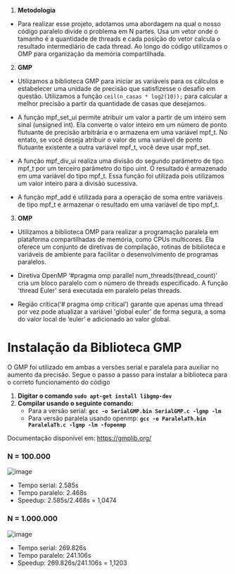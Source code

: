 1. **Metodologia** 
- Para realizar esse projeto, adotamos uma abordagem na qual o nosso código paralelo divide o problema em N partes. Usa um vetor onde o tamanho é a quantidade de threads e cada posição do vetor calcula o resultado intermediário de cada thread. Ao longo do código utilizamos o OMP para organização da memória compartilhada.

2. **GMP** 
- Utilizamos a biblioteca GMP para iniciar as variáveis para os cálculos e estabelecer uma unidade de precisão que satisfizesse o desafio em questão.
Utilizamos a função `ceil(n_casas * log2(10));` para calcular a melhor precisão a partir da quantidade de casas que desejamos.

- A função mpf_set_ui permite atribuir um valor a partir de um inteiro sem sinal (unsigned int). Ela converte o valor inteiro em um número de ponto flutuante de precisão arbitrária e o armazena em uma variável mpf_t. No entato, se você deseja atribuir o valor de uma variável de ponto flutuante existente a outra variável mpf_t, você deve usar mpf_set.

- A função mpf_div_ui realiza uma divisão do segundo parâmetro de tipo mpf_t por um terceiro parâmetro do tipo uint. O resultado é armazenado em uma variável do tipo mpf_t. Essa função foi utilizada pois utilizamos um valor inteiro para a divisão sucessiva.

- A função mpf_add é utilizada para a operação de soma entre variáveis de tipo mpf_t e armazenar o resultado em uma variável de tipo mpf_t.

3. **OMP** 
- Utilizamos a biblioteca OMP para realizar a programação paralela em plataforma compartilhadas de memória, como CPUs multicores. Ela oferece um conjunto de diretivas de compilação, rotinas de biblioteca e variáveis de ambiente para facilitar o desenvolvimento de programas paralelos.

- Diretiva OpenMP ‘#pragma omp parallel num_threads(thread_count)’ cria um bloco paralelo com o número de threads especificado. A função 'thread Euler' será executada em paralelo pelas threads.

- Região crítica(‘# pragma omp critical’) garante que apenas uma thread por vez pode atualizar a variável 'global euler' de forma segura, a soma do valor local de ‘euler’ e adicionado ao valor global.

# Instalação da Biblioteca GMP

O GMP foi utilizado em ambas a versões serial e paralela para auxiliar no aumento da precisão. Segue o passo a passo para instalar a biblioteca para o correto funcionamento do código

1. **Digitar o comando `sudo apt-get install libgmp-dev`**
2. **Compilar usando o seguinte comando:**
   - Para a versão serial: **`gcc -o SerialGMP.bin SerialGMP.c -lgmp -lm`**
   - Para versão paralela usando openmp: **`gcc -o ParalelaTh.bin ParalelaTh.c -lgmp -lm -fopenmp`**

Documentação disponível em: https://gmplib.org/
### N = 100.000
![image](https://github.com/L3borim/Labs_Computacao_Paralela/assets/82789071/66df9911-1ad7-450a-990f-b2ac57c263ea)

- Tempo serial: 2.585s
- Tempo paralelo: 2.468s
- Speedup: 2.585s/2.468s = 1,0474

### N = 1.000.000
![image](https://github.com/L3borim/Labs_Computacao_Paralela/assets/82789071/94b8fa4d-9ec0-40e0-b948-9649924682b6)

- Tempo serial: 269.826s
- Tempo paralelo: 241.106s
- Speedup: 269.826s/241.106s = 1,1203


